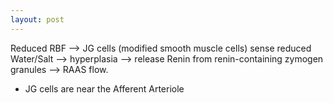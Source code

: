 ```yaml
---
layout: post
---
```



Reduced RBF --> JG cells (modified smooth muscle cells) sense reduced Water/Salt --> hyperplasia --> release Renin from renin-containing zymogen granules --> RAAS flow.

- JG cells are near the Afferent Arteriole

